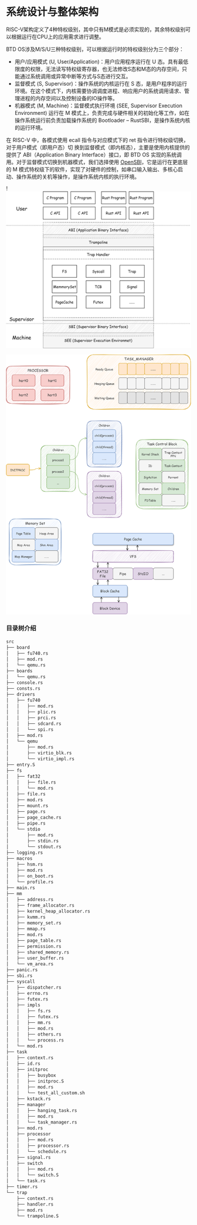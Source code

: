 # 系统设计与整体架构

RISC-V架构定义了4种特权级别，其中只有M模式是必须实现的，其余特权级别可以根据运行在CPU上的应用需求进行调整。

BTD OS涉及M/S/U三种特权级别，可以根据运行时的特权级别分为三个部分：

- 用户/应用模式 (U, User/Application)：用户应用程序运行在 U 态。具有最低限度的权限，无法读写特权级寄存器，也无法修改S态和M态的内存空间，只能通过系统调用或异常中断等方式与S态进行交互。
- 监督模式 (S, Supervisor)：操作系统的内核运行在 S 态，是用户程序的运行环境。在这个模式下，内核需要协调调度进程、响应用户的系统调用请求、管理进程的内存空间以及控制设备的IO操作等。
- 机器模式 (M, Machine)：监督模式执行环境 (SEE, Supervisor Execution Environment) 运行在 M 模式上，负责完成与硬件相关的初始化等工作，如在操作系统运行前负责加载操作系统的 Bootloader – RustSBI，是操作系统内核的运行环境。

在 RISC-V 中，各模式使用 ecall 指令与对应模式下的 ret 指令进行特权级切换，对于用户模式（即用户态）切
换到监督模式（即内核态），主要是使用内核提供的提供了 ABI（Application Binary Interface）接口，即 BTD OS 实现的系统调用。对于监督模式切换到机器模式，我们选择使用 [OpenSBI](https://github.com/riscv-software-src/opensbi)，它是运行在更底层的 M 模式特权级下的软件，实现了对硬件的控制，如串口输入输出、多核心启动、操作系统的关机等操作，是操作系统内核的执行环境。

!![Overall-System-Architecture](./pic/Overall-System-Architecture.png)

![arch-color](./pic/arch-color.png)

### 目录树介绍

```
src
├── board
│   ├── fu740.rs
│   ├── mod.rs
│   └── qemu.rs
├── boards
│   └── qemu.rs
├── console.rs
├── consts.rs
├── drivers
│   ├── fu740
│   │   ├── mod.rs
│   │   ├── plic.rs
│   │   ├── prci.rs
│   │   ├── sdcard.rs
│   │   └── spi.rs
│   ├── mod.rs
│   └── qemu
│       ├── mod.rs
│       ├── virtio_blk.rs
│       └── virtio_impl.rs
├── entry.S
├── fs
│   ├── fat32
│   │   ├── file.rs
│   │   └── mod.rs
│   ├── file.rs
│   ├── mod.rs
│   ├── mount.rs
│   ├── page.rs
│   ├── page_cache.rs
│   ├── pipe.rs
│   └── stdio
│       ├── mod.rs
│       ├── stdin.rs
│       └── stdout.rs
├── logging.rs
├── macros
│   ├── hsm.rs
│   ├── mod.rs
│   ├── on_boot.rs
│   └── profile.rs
├── main.rs
├── mm
│   ├── address.rs
│   ├── frame_allocator.rs
│   ├── kernel_heap_allocator.rs
│   ├── kvmm.rs
│   ├── memory_set.rs
│   ├── mmap.rs
│   ├── mod.rs
│   ├── page_table.rs
│   ├── permission.rs
│   ├── shared_memory.rs
│   ├── user_buffer.rs
│   └── vm_area.rs
├── panic.rs
├── sbi.rs
├── syscall
│   ├── dispatcher.rs
│   ├── errno.rs
│   ├── futex.rs
│   ├── impls
│   │   ├── fs.rs
│   │   ├── futex.rs
│   │   ├── mm.rs
│   │   ├── mod.rs
│   │   ├── others.rs
│   │   └── process.rs
│   └── mod.rs
├── task
│   ├── context.rs
│   ├── id.rs
│   ├── initproc
│   │   ├── busybox
│   │   ├── initproc.S
│   │   ├── mod.rs
│   │   └── test_all_custom.sh
│   ├── kstack.rs
│   ├── manager
│   │   ├── hanging_task.rs
│   │   ├── mod.rs
│   │   └── task_manager.rs
│   ├── mod.rs
│   ├── processor
│   │   ├── mod.rs
│   │   ├── processor.rs
│   │   └── schedule.rs
│   ├── signal.rs
│   ├── switch
│   │   ├── mod.rs
│   │   └── switch.S
│   └── task.rs
├── timer.rs
└── trap
    ├── context.rs
    ├── handler.rs
    ├── mod.rs
    └── trampoline.S
```

